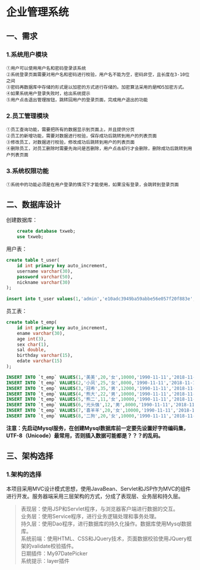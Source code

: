 # 企业管理系统
## 一、需求
### 1.系统用户模块
    ①用户可以使用用户名和密码登录该系统
    ②系统登录页面需要对用户名和密码进行校验，用户名不能为空，密码非空，且长度在3-10位之间
    ③密码再数据库中存储的形式是以加密的方式进行存储的。加密算法采用的是MD5加密方式。
    ④如果系统用户登录失败时，给出系统提示
    ⑤用户点击退出管理按钮，跳转回用户的登录页面，完成用户退出的功能
### 2.员工管理模块
    ①员工查询功能，需要把所有的数据显示到页面上，并且提供分页
    ②员工的新增功能，需要对数据进行校验，保存成功后跳转到用户的列表页面
    ③修改员工，对数据进行校验，修改成功后跳转到用户的列表页面
    ④删除员工，对员工删除时需要先询问是否删除，用户点击却行才会删除，删除成功后跳转到用户列表页面
### 3.系统权限功能
    ①系统中的功能必须是在用户登录的情况下才能使用，如果没有登录，会跳转到登录页面
## 二、数据库设计
创建数据库：
```SQL
    create database txweb;
    use txweb;
```
用户表：
```SQL
create table t_user(
    id int primary key auto_increment,
    username varchar(30),
    password varchar(50),
    nickname varchar(30)
);
 
insert into t_user values(1,'admin','e10adc3949ba59abbe56e057f20f883e','管理员')
```
员工表：
```SQL
create table t_emp(
    id int primary key auto_increment,
    ename varchar(30),
    age int(3),
    sex char(1),
    sal double,
    birthday varchar(15),
    edate varchar(15)
);

INSERT INTO `t_emp` VALUES(1,'美美',20,'女',10000,'1990-11-11','2018-11-11');
INSERT INTO `t_emp` VALUES(2,'小凤',25,'女',8000,'1990-11-11','2018-11-11');
INSERT INTO `t_emp` VALUES(3,'冠希',35,'男',12000,'1990-11-11','2018-11-11');
INSERT INTO `t_emp` VALUES(4,'熊大',22,'男',10000,'1990-11-11','2018-11-11');
INSERT INTO `t_emp` VALUES(5,'熊二',11,'女',10000,'1990-11-11','2018-11-11');
INSERT INTO `t_emp` VALUES(6,'光头强',12,'男',8000,'1990-11-11','2018-11-11');
INSERT INTO `t_emp` VALUES(7,'喜羊羊',20,'女',10000,'1990-11-11','2018-11-11');
INSERT INTO `t_emp` VALUES(8,'二狗',20,'女',10000,'1990-11-11','2018-11-11');

```
**注意：先启动Mysql服务，在创建Mysql数据库前一定要先设置好字符编码集，UTF-8（Unicode）最常用，否则插入数据可能都是？？？的乱码。**


## 三、架构选择
### 1.架构的选择
本项目采用MVC设计模式思想，使用JavaBean、Servlet和JSP作为MVC的组件进行开发。服务器端采用三层架构的方式，分成了表现层、业务层和持久层。

> 表现层：使用JSP和Servlet程序，与浏览器客户端进行数据的交互。  
> 业务层：使用Service程序，进行业务逻辑处理和事务处理。  
> 持久层：使用Dao程序，进行数据库的持久化操作。数据库使用Mysql数据库。  
> 系统前端：使用HTML、CSS和JQuery技术，页面数据校验使用JQuery框架的validate校验插件。  
> 日期插件：My97DatePicker  
> 系统提示：layer插件  

